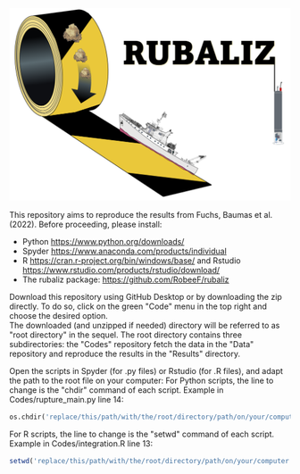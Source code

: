 ![RUBALIZ_logo](RUBALIZ_logo.png)

This repository aims to reproduce the results from Fuchs, Baumas et al. (2022).
Before proceeding, please install:
- Python https://www.python.org/downloads/
- Spyder https://www.anaconda.com/products/individual
- R https://cran.r-project.org/bin/windows/base/ and Rstudio https://www.rstudio.com/products/rstudio/download/
- The rubaliz package: https://github.com/RobeeF/rubaliz

Download this repository using GitHub Desktop or by downloading the zip directly.
To do so, click on the green "Code" menu in the top right and choose the desired option.  
The downloaded (and unzipped if needed) directory will be referred to as "root directory" in the sequel.
The root directory contains three subdirectories: the "Codes" repository fetch the data in the "Data" repository and reproduce the results in the "Results" directory.

Open the scripts in Spyder (for .py files) or Rstudio (for .R files), and adapt the path to the root file on your computer:
For Python scripts, the line to change is the "chdir" command of each script.
Example in Codes/rupture_main.py line 14:
```python
os.chdir('replace/this/path/with/the/root/directory/path/on/your/computer')
```

For R scripts, the line to change is the "setwd" command of each script.
Example in Codes/integration.R line 13:
```R
setwd('replace/this/path/with/the/root/directory/path/on/your/computer')
```
